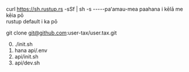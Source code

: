 curl https://sh.rustup.rs -sSf | sh -s -----paʻamau-mea paahana i kēlā me kēia pō<br>rustup default i ka pō

git clone git@github.com:user-tax/user.tax.git

0. ./init.sh
1. hana api/.env
2. api/init.sh
3. api/dev.sh
